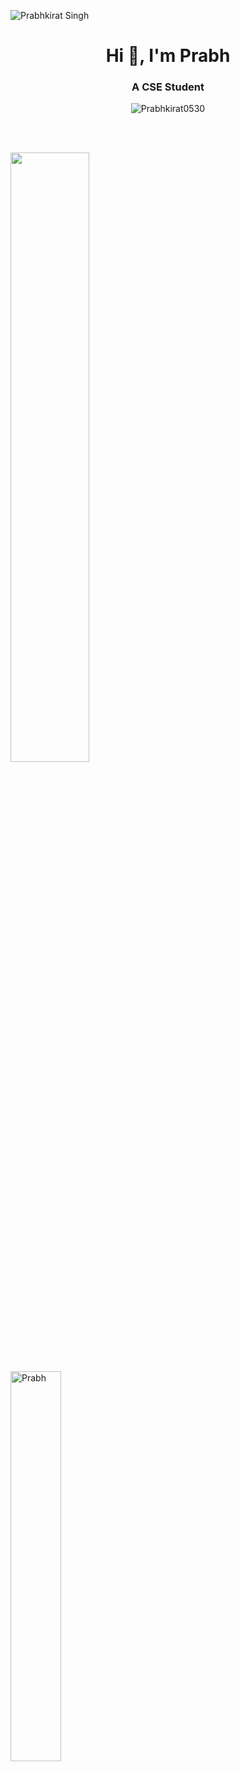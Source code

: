 ![Prabhkirat Singh](https://user-images.githubusercontent.com/78585333/206633315-19656ba3-cdc9-4cdd-98a7-a12505e48b87.png)
<!-- ![Prabhkirat Singh-2](https://user-images.githubusercontent.com/78585333/206633329-cce88165-60fe-4625-86ca-6228de9eb8b4.png) -->


<h1 align="center">Hi 👋, I'm Prabh</h1>
<h3 align="center">A CSE Student</h3>

<p align="center"> <img src="https://komarev.com/ghpvc/?username=Prabhkirat0530&label=Profile%20views&color=0e75b6&style=flat" alt="Prabhkirat0530" /> </p>

<br>
<br>

<a href="#"><img src="https://github-readme-stats.vercel.app/api?username=Prabhkirat0530&show_icons=true&count_private=true&theme=dark" width="50%"></a>
&nbsp; &nbsp; &nbsp; &nbsp; &nbsp; &nbsp; &nbsp; &nbsp; &nbsp; &nbsp;
<a href="#"><img src="https://github-readme-stats.vercel.app/api/top-langs?username=Prabhkirat0530&show_icons=true&locale=en&layout=compact&theme=dark" alt="Prabh" width="40%"/></a>
